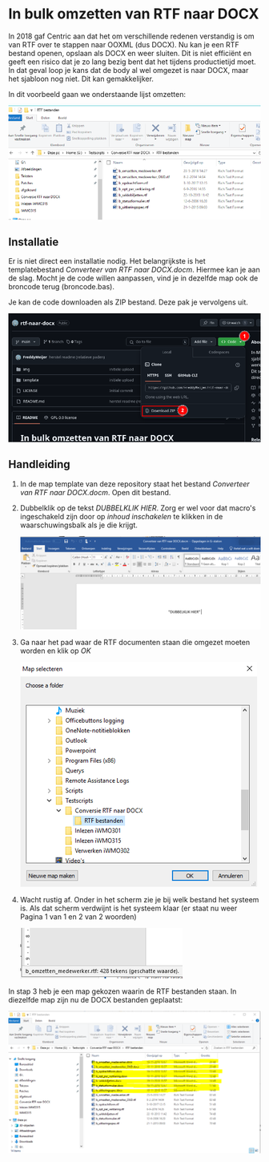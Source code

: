 # In bulk omzetten van RTF naar DOCX

In 2018 gaf Centric aan dat het om verschillende redenen verstandig is om van RTF over te stappen naar OOXML (dus DOCX). Nu kan je een RTF bestand openen, opslaan als DOCX en weer sluiten. Dit is niet efficiënt en geeft een risico dat je zo lang bezig bent dat het tijdens productietijd moet. In dat geval loop je kans dat de body al wel omgezet is naar DOCX, maar het sjabloon nog niet. Dit kan gemakkelijker.  

In dit voorbeeld gaan we onderstaande lijst omzetten:

<img src='./img/Om_te_zetten_bestanden.png' alt = 'Een windows mappenstructuur met om te zetten rtf bestanden'>

## Installatie

Er is niet direct een installatie nodig. Het belangrijkste is het templatebestand *Converteer van RTF naar DOCX.docm*. Hiermee kan je aan de slag. Mocht je de code willen aanpassen, vind je in dezelfde map ook de broncode terug (broncode.bas).

Je kan de code downloaden als ZIP bestand. Deze pak je vervolgens uit. 

<img src = './img/code_downloaden.png' alt = 'Downloaden zip bestand'>

## Handleiding

1. In de map template van deze repository staat het bestand *Converteer van RTF naar DOCX.docm*. Open dit bestand.

2. Dubbelklik op de tekst *DUBBELKLIK HIER*. Zorg er wel voor dat macro's ingeschakeld zijn door op *inhoud inschakelen* te klikken in de waarschuwingsbalk als je die krijgt.

    <img src='./img/dubbelklik_hier.png' alt = 'Een eerste blik op de template'>

3. Ga naar het pad waar de RTF documenten staan die omgezet moeten worden en klik op *OK*

    <img src='./img/kies_map.png' alt = 'Een venster om een map te kiezen'>

4. Wacht rustig af. Onder in het scherm zie je bij welk bestand het systeem is. Als dat scherm verdwijnt is het systeem klaar (er staat nu weer Pagina 1 van 1 en 2 van 2 woorden)

    <img src='./img/conversie_bezig.png' alt = 'Conversie bezig'>

In stap 3 heb je een map gekozen waarin de RTF bestanden staan. In diezelfde map zijn nu de DOCX bestanden geplaatst:

<img src='./img/omzetting_voltooid.png' alt = 'Conversie klaar'>